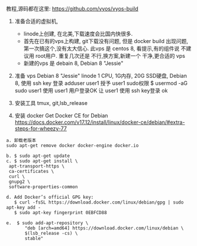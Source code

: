 
教程,源码都在这里:
https://github.com/vyos/vyos-build

1. 准备合适的虚拟机, 
   - linode上创建, 在北美,下载速度会比国内快很多. 
   - 首先在已有的vps上构建, git下载没有问题, 但是 docker build 出现问题,第一次搞这个,没有太大信心.
     此vps 是 centos 8, 看提示,有的组件说 不建议用 root用户. 
     重复几次还是 不行,换方案,新建一个 干净,更合适的 vps
   - 新建的vps 是 debain 8, Debian 8 "Jessie" 
 2. 准备 vps Debian 8 "Jessie" 
    linode 1 CPU, 1G内存, 20G SSD硬盘,
    Debian 8, 使用  ssh key 登录
    adduser user1
    授予 user1 sudo权限
    $ usermod -aG sudo user1
    使用 user1 用户登录OK
    让 user1 使用 ssh key登录 ok
    
  3. 安装工具
      tmux, git,lsb_release
    
  4. 安装 docker
    Get Docker CE for Debian
    https://docs.docker.com/v17.12/install/linux/docker-ce/debian/#extra-steps-for-wheezy-77
   
    a. 卸载老版本
    sudo apt-get remove docker docker-engine docker.io
    
    b. $ sudo apt-get update
    c. $ sudo apt-get install \
     apt-transport-https \
     ca-certificates \
     curl \
     gnupg2 \
     software-properties-common
    
    d. Add Docker’s official GPG key:
       $ curl -fsSL https://download.docker.com/linux/debian/gpg | sudo apt-key add -
       $ sudo apt-key fingerprint 0EBFCD88
       
    e.  $ sudo add-apt-repository \
           "deb [arch=amd64] https://download.docker.com/linux/debian \
           $(lsb_release -cs) \
           stable"
